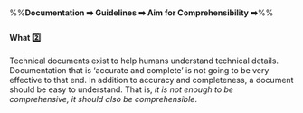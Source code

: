 <link rel="stylesheet" href="{{baseUrl}}/css/textbook.css">

<div class="website-content">

%%**Documentation :arrow_right: Guidelines :arrow_right: Aim for Comprehensibility :arrow_right:**%%

#### What :two:

<div id="main">

Technical documents exist to help humans understand technical details. Documentation that is ‘accurate and complete’ is not going to be very effective to that end. In addition to accuracy and completeness, a document should be easy to understand. That is, _it is not enough to be comprehensive, it should also be comprehensible_.

</div>
</div>
